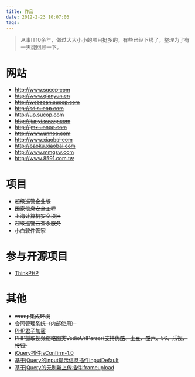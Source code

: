 ```yaml
---
title: 作品
date: 2012-2-23 10:07:06
tags:
---
```

> 从事IT10余年，做过大大小小的项目挺多的，有些已经下线了，整理为了有一天能回顾一下。
<!--more-->
# 网站

- ~~http://www.sucop.com~~
- ~~http://www.qianyun.cn~~
- ~~http://webscan.sucop.com~~
- ~~http://sd.sucop.com~~
- ~~http://up.sucop.com~~
- ~~http://jianyi.sucop.com~~
- ~~http://jmx.unnoo.com~~
- ~~http://www.unnoo.com~~
- ~~http://www.xiaobai.com~~
- ~~http://baoku.xiaobai.com~~
- http://www.mmgsw.com
- http://www.8591.com.tw

# 项目

- ~~超级巡警企业版~~
- ~~国家信息安全工程~~
- ~~上海计算机安全项目~~
- ~~超级巡警云查杀服务~~
- ~~小白软件管家~~

# 参与开源项目

- [ThinkPHP](https://github.com/top-think/think)

# 其他

- ~~wnmp集成环境~~
- ~~合同管理系统（内部使用）~~
- [PHP君子加密](/php-code-protector/)
- ~~PHP抓取视频缩略图类VedioUrlParser(支持优酷、土豆、酷六、56、乐视、搜狐)~~
- [jQuery插件jsConfirm-1.0](https://gitee.com/deeka/jsComfirm)
- [基于jQuery的input提示信息插件inputDefault](https://gitee.com/deeka/inputDefault)
- [基于jQuery的无刷新上传插件iframeupload](https://gitee.com/deeka/iframeupload)